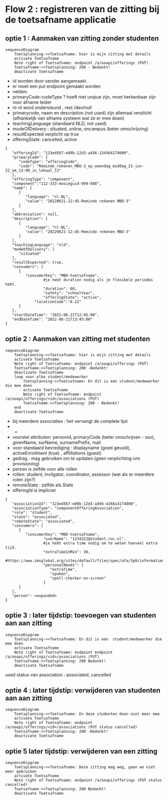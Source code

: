 # Flow 2 : registreren van de zitting bij de toetsafname applicatie

## optie 1 : Aanmaken van zitting  zonder studenten

```mermaid
sequenceDiagram
    Toetsplanning->>Toetsafname: hier is mijn zitting met details
    activate Toetsafname
    Note right of Toetsafname: endpoint /a/ooapi/offerings (PUT)
    Toetsafname->>Toetsplanning: 200 - Bedankt!
    deactivate Toetsafname
```

- id worden door sender aangemaakt.
- er moet een put endpoint gemaakt worden
- velden: 
- primaryCode-codeType ? hoeft niet unqiue zijn, moet herkenbaar zijn voor afname leider
- nl-nl word ondersteund , rest /dev/null
- primarycode, naam en description (not used) zijn allemaal verplicht (afhankelijk van afname systeem wat ze er mee doen)
- teachingLanguage (standaard NLD, not used)
- modeOfDelivery : situated, online, oncampus (beter omschrijving)
- resultExpected verplicht op true
- offeringState: cancelled, active

```
{
   "offeringId": "123e4567-e89b-12d3-a456-134564174000",
   "primaryCode": {
      "codeType": "offeringCode",
      "code": "Remindo_rekenen_MBO-3_op_woendag_middag_21-jun-22_om_13:00_in_lokaal_13"
   },
   "offeringType": "component",
   "component":"112-333-mooieguid-999-888",
   "name": [
      {
         "language": "nl-NL",
         "value": "20220621-12:45-Remindo rekenen MBO-3"
      }
   ],
   "abbreviation": null,
   "description": [
      {
         "language": "nl-NL",
         "value": "20220621-12:45-Remindo rekenen MBO-3"
      }
   ],
   "teachingLanguage": "nld",
   "modeOfDelivery": [
      "situated"
   ],
   "resultExpected": true,
   "consumers": [
      {
         "consumerKey": "MBO-toetsafname",
				 #je hebt duration nodig als je flexibele periodes hebt.
				 "duration": 60,
				 "safety": "schoolYear",
				 "offeringState": "active",
             "locationCode":"A-22"
      }
   ],
   "startDateTime": "2022-06-21T12:45:00",
   "endDateTime": "2022-06-21T13:45:00"
}
```



## optie 2 : Aanmaken van zitting  met studenten

```mermaid
sequenceDiagram
    Toetsplanning->>Toetsafname: hier is mijn zitting met details
    activate Toetsafname
    Note right of Toetsafname: endpoint /a/ooapi/offerings (PUT)
    Toetsafname->>Toetsplanning: 200 -Bedankt!
    deactivate Toetsafname
    loop voor elke student/medewerker
        Toetsplanning->>Toetsafname: En dit is een student/medewerker die mee doen
        activate Toetsafname
        Note right of Toetsafname: endpoint /a/ooapi/offerings/<id>/associations (PUT)
        Toetsafname->>Toetsplanning: 200 - Bedankt!
    end
    deactivate Toetsafname
```

- bij meerdere associaties : het vervangt de complete lijst
- - 
- voorstel attributen: personid, primaryCode (beter omschrijven - sso), givenName, surName, surnamePrefix, mail
- voor standaard bevrediging : displayname (goed gevuld), activeEnrollment (true) , affilliations (guest)
- gedrag : mag gebruiken om te updaten (geen verplichting ivm provisioning)
 - perosn is zelfde voor alle rollen 
 - rollen: student, invilgator, coordinator, assessor (wat als er meerdere rolen zijn?)
- remoteState : zelfde als State
- offeringId is impliciet

```
{
   "associationId": "123e4567-e89b-12d3-a456-426614174000",
   "associationType": "componentOfferingAssociation",
   "role": "student",
   "state": "associated",
   "remoteState": "associated",
   "consumers": [
      {
         "consumerKey": "MBO-toetsafname",
				 "userName": "1234321@student.roc.nl",
				 #je hebt extra time nodig om te weten hoeveel extra tijd.
				 "extraTimeInMin": 30,
				 #https://www.imsglobal.org/sites/default/files/spec/afa/3p0/information_model/imsafa3p0pnp_v1p0_InfoModel.html
				 "personalNeeds": [
				 	"extraTime",
					"spoken", 
					"spell-checker-on-screen"
				 ]
      }
   ],
   "person": <expanded>
}
```
## optie 3 : later tijdstip: toevoegen van studenten aan aan zitting

```mermaid
sequenceDiagram
    Toetsplanning->>Toetsafname: En dit is een  student/medewerker die mee doen
    activate Toetsafname
    Note right of Toetsafname: endpoint endpoint /a/ooapi/offerings/<id>/associations (PUT)
    Toetsafname->>Toetsplanning: 200 Bedankt!
    deactivate Toetsafname
```

used status van association : associated, cancelled

## optie 4 : later tijdstip: verwijderen van studenten aan aan zitting

```mermaid
sequenceDiagram
    Toetsplanning->>Toetsafname: En deze studenten doen niet meer mee
    activate Toetsafname
    Note right of Toetsafname: endpoint /a/ooapi/offerings/<id>/associations (PUT status cancelled)
    Toetsafname->>Toetsplanning: 200 -Bedankt!
    deactivate Toetsafname
```


## optie 5 later tijdstip: verwijderen van een zitting

```mermaid
sequenceDiagram
    Toetsplanning->>Toetsafname: Deze zitting mag weg, gaan we niet meer gebruiken
    activate Toetsafname
    Note right of Toetsafname: endpoint /a/ooapi/offerings (PUT status cancelled)
    Toetsafname->>Toetsplanning: 200 Bedankt!
    deactivate Toetsafname
```
